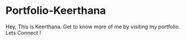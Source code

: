 # Portfolio-Keerthana
Hey, This is Keerthana. Get to know more of me by visiting my portfolio. Lets Connect !
